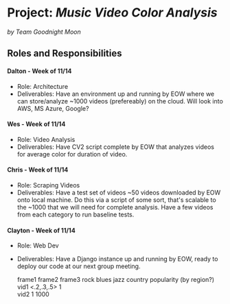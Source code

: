 # Project: *Music Video Color Analysis*
*by Team Goodnight Moon*

## Roles and Responsibilities

#### Dalton - Week of 11/14
- Role: Architecture 
- Deliverables: Have an environment up and running by EOW where we can store/analyze ~1000 videos (prefereably) on the cloud. Will look into AWS, MS Azure, Google?

#### Wes - Week of 11/14
- Role: Video Analysis
- Deliverables: Have CV2 script complete by EOW that analyzes videos for average color for duration of video.

#### Chris - Week of 11/14
- Role: Scraping Videos
- Deliverables: Have a test set of videos ~50 videos downloaded by EOW onto local machine. Do this via a script of some sort, that's scalable to the ~1000 that we will need for complete analysis. Have a few videos from each category to run baseline tests.

#### Clayton - Week of 11/14
- Role: Web Dev
- Deliverables: Have a Django instance up and running by EOW, ready to deploy our code at our next group meeting.


  	frame1	frame2 frame3 rock     blues  jazz    country popularity (by region?)
vid1	<.2,.3,.5>	       	      	       1      	      	      
vid2			      1	       			      1000			